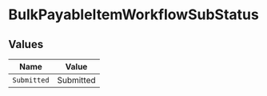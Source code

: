 # BulkPayableItemWorkflowSubStatus


## Values

| Name        | Value       |
| ----------- | ----------- |
| `Submitted` | Submitted   |